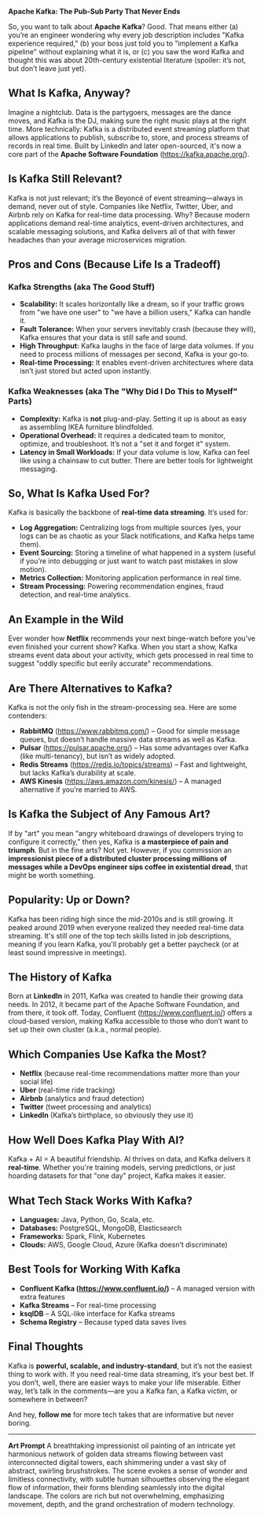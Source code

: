**Apache Kafka: The Pub-Sub Party That Never Ends**

So, you want to talk about **Apache Kafka**? Good. That means either (a) you’re an engineer wondering why every job description includes "Kafka experience required," (b) your boss just told you to "implement a Kafka pipeline" without explaining what it is, or (c) you saw the word Kafka and thought this was about 20th-century existential literature (spoiler: it’s not, but don’t leave just yet).

## What Is Kafka, Anyway?

Imagine a nightclub. Data is the partygoers, messages are the dance moves, and Kafka is the DJ, making sure the right music plays at the right time. More technically: Kafka is a distributed event streaming platform that allows applications to publish, subscribe to, store, and process streams of records in real time. Built by LinkedIn and later open-sourced, it's now a core part of the **Apache Software Foundation** (https://kafka.apache.org/).

## Is Kafka Still Relevant?

Kafka is not just relevant; it’s the Beyoncé of event streaming—always in demand, never out of style. Companies like Netflix, Twitter, Uber, and Airbnb rely on Kafka for real-time data processing. Why? Because modern applications demand real-time analytics, event-driven architectures, and scalable messaging solutions, and Kafka delivers all of that with fewer headaches than your average microservices migration.

## Pros and Cons (Because Life Is a Tradeoff)

### **Kafka Strengths (aka The Good Stuff)**
- **Scalability:** It scales horizontally like a dream, so if your traffic grows from "we have one user" to "we have a billion users," Kafka can handle it.
- **Fault Tolerance:** When your servers inevitably crash (because they will), Kafka ensures that your data is still safe and sound.
- **High Throughput:** Kafka laughs in the face of large data volumes. If you need to process millions of messages per second, Kafka is your go-to.
- **Real-time Processing:** It enables event-driven architectures where data isn’t just stored but acted upon instantly.

### **Kafka Weaknesses (aka The "Why Did I Do This to Myself" Parts)**
- **Complexity:** Kafka is **not** plug-and-play. Setting it up is about as easy as assembling IKEA furniture blindfolded.
- **Operational Overhead:** It requires a dedicated team to monitor, optimize, and troubleshoot. It’s not a "set it and forget it" system.
- **Latency in Small Workloads:** If your data volume is low, Kafka can feel like using a chainsaw to cut butter. There are better tools for lightweight messaging.

## So, What Is Kafka Used For?

Kafka is basically the backbone of **real-time data streaming**. It’s used for:
- **Log Aggregation:** Centralizing logs from multiple sources (yes, your logs can be as chaotic as your Slack notifications, and Kafka helps tame them).
- **Event Sourcing:** Storing a timeline of what happened in a system (useful if you’re into debugging or just want to watch past mistakes in slow motion).
- **Metrics Collection:** Monitoring application performance in real time.
- **Stream Processing:** Powering recommendation engines, fraud detection, and real-time analytics.

## An Example in the Wild

Ever wonder how **Netflix** recommends your next binge-watch before you’ve even finished your current show? Kafka. When you start a show, Kafka streams event data about your activity, which gets processed in real time to suggest "oddly specific but eerily accurate" recommendations.

## Are There Alternatives to Kafka?

Kafka is not the only fish in the stream-processing sea. Here are some contenders:
- **RabbitMQ** (https://www.rabbitmq.com/) – Good for simple message queues, but doesn’t handle massive data streams as well as Kafka.
- **Pulsar** (https://pulsar.apache.org/) – Has some advantages over Kafka (like multi-tenancy), but isn’t as widely adopted.
- **Redis Streams** (https://redis.io/topics/streams) – Fast and lightweight, but lacks Kafka’s durability at scale.
- **AWS Kinesis** (https://aws.amazon.com/kinesis/) – A managed alternative if you’re married to AWS.

## Is Kafka the Subject of Any Famous Art?

If by "art" you mean "angry whiteboard drawings of developers trying to configure it correctly," then yes, Kafka is **a masterpiece of pain and triumph**. But in the fine arts? Not yet. However, if you commission an **impressionist piece of a distributed cluster processing millions of messages while a DevOps engineer sips coffee in existential dread**, that might be worth something.

## Popularity: Up or Down?

Kafka has been riding high since the mid-2010s and is still growing. It peaked around 2019 when everyone realized they needed real-time data streaming. It's still one of the top tech skills listed in job descriptions, meaning if you learn Kafka, you'll probably get a better paycheck (or at least sound impressive in meetings).

## The History of Kafka

Born at **LinkedIn** in 2011, Kafka was created to handle their growing data needs. In 2012, it became part of the Apache Software Foundation, and from there, it took off. Today, Confluent (https://www.confluent.io/) offers a cloud-based version, making Kafka accessible to those who don’t want to set up their own cluster (a.k.a., normal people).

## Which Companies Use Kafka the Most?

- **Netflix** (because real-time recommendations matter more than your social life)
- **Uber** (real-time ride tracking)
- **Airbnb** (analytics and fraud detection)
- **Twitter** (tweet processing and analytics)
- **LinkedIn** (Kafka’s birthplace, so obviously they use it)

## How Well Does Kafka Play With AI?

Kafka + AI = A beautiful friendship. AI thrives on data, and Kafka delivers it **real-time**. Whether you're training models, serving predictions, or just hoarding datasets for that "one day" project, Kafka makes it easier.

## What Tech Stack Works With Kafka?

- **Languages:** Java, Python, Go, Scala, etc.
- **Databases:** PostgreSQL, MongoDB, Elasticsearch
- **Frameworks:** Spark, Flink, Kubernetes
- **Clouds:** AWS, Google Cloud, Azure (Kafka doesn’t discriminate)

## Best Tools for Working With Kafka

- **Confluent Kafka (https://www.confluent.io/)** – A managed version with extra features
- **Kafka Streams** – For real-time processing
- **ksqlDB** – A SQL-like interface for Kafka streams
- **Schema Registry** – Because typed data saves lives

## Final Thoughts

Kafka is **powerful, scalable, and industry-standard**, but it’s not the easiest thing to work with. If you need real-time data streaming, it’s your best bet. If you don’t, well, there are easier ways to make your life miserable. Either way, let’s talk in the comments—are you a Kafka fan, a Kafka victim, or somewhere in between?

And hey, **follow me** for more tech takes that are informative but never boring.

---

**Art Prompt**
A breathtaking impressionist oil painting of an intricate yet harmonious network of golden data streams flowing between vast interconnected digital towers, each shimmering under a vast sky of abstract, swirling brushstrokes. The scene evokes a sense of wonder and limitless connectivity, with subtle human silhouettes observing the elegant flow of information, their forms blending seamlessly into the digital landscape. The colors are rich but not overwhelming, emphasizing movement, depth, and the grand orchestration of modern technology.

